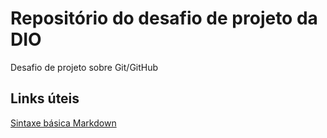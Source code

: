 # Repositório do desafio de projeto da DIO
Desafio de projeto sobre Git/GitHub

## Links úteis
[Sintaxe básica Markdown](https://www.markdownguide.org/basic-syntax/)
